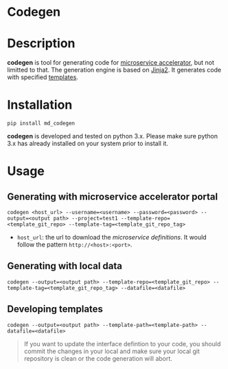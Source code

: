 # Codegen

# Description
**codegen** is tool for generating code for [microservice accelerator](https://github.houston.entsvcs.net/zongying-cao/micro-service-accelerator), but not limitted to that. The generation engine is based on [Jinja2](https://github.com/pallets/jinja).
It generates code with specified [templates](templates.md).  

# Installation
```
pip install md_codegen
```
**codegen** is developed and tested on python 3.x. Please make sure python 3.x has already installed on your system prior to install it.

# Usage
## Generating with microservice accelerator portal
```
codegen <host_url> --username=<username> --password=<password> --output=<output path> --project=test1 --template-repo=<template_git_repo> --template-tag=<template_git_repo_tag>
```
* `host_url`: the url to download the *microservice definitions*. It would follow the pattern `http://<host>:<port>`.   

## Generating with local data
```
codegen --output=<output path> --template-repo=<template_git_repo> --template-tag=<template_git_repo_tag> --datafile=<datafile>
```

## Developing templates
```
codegen --output=<output path> --template-path=<template-path> --datafile=<datafile>
```

> If you want to update the interface defintion to your code, you should commit the changes in your local and make sure your local git repository is clean or the code generation will abort.
